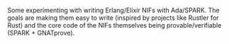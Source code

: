 
Some experimenting with writing Erlang/Elixir NIFs with Ada/SPARK. The goals are making them easy to write (inspired by projects like Rustler for Rust) and the core code of the NIFs themselves being provable/verifiable (SPARK + GNATprove).
